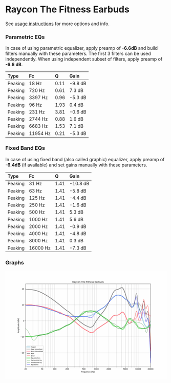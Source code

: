 # Raycon The Fitness Earbuds
See [usage instructions](https://github.com/jaakkopasanen/AutoEq#usage) for more options and info.

### Parametric EQs
In case of using parametric equalizer, apply preamp of **-6.6dB** and build filters manually
with these parameters. The first 3 filters can be used independently.
When using independent subset of filters, apply preamp of **-6.6 dB**.

| Type    | Fc       |    Q | Gain    |
|:--------|:---------|:-----|:--------|
| Peaking | 18 Hz    | 0.11 | -9.8 dB |
| Peaking | 720 Hz   | 0.61 | 7.3 dB  |
| Peaking | 3397 Hz  | 0.96 | -5.3 dB |
| Peaking | 96 Hz    | 1.93 | 0.4 dB  |
| Peaking | 231 Hz   | 3.81 | -0.6 dB |
| Peaking | 2744 Hz  | 0.88 | 1.6 dB  |
| Peaking | 6683 Hz  | 1.53 | 7.1 dB  |
| Peaking | 11954 Hz | 0.21 | -5.3 dB |

### Fixed Band EQs
In case of using fixed band (also called graphic) equalizer, apply preamp of **-6.4dB**
(if available) and set gains manually with these parameters.

| Type    | Fc       |    Q | Gain     |
|:--------|:---------|:-----|:---------|
| Peaking | 31 Hz    | 1.41 | -10.8 dB |
| Peaking | 63 Hz    | 1.41 | -5.8 dB  |
| Peaking | 125 Hz   | 1.41 | -4.4 dB  |
| Peaking | 250 Hz   | 1.41 | -1.6 dB  |
| Peaking | 500 Hz   | 1.41 | 5.3 dB   |
| Peaking | 1000 Hz  | 1.41 | 5.6 dB   |
| Peaking | 2000 Hz  | 1.41 | -0.9 dB  |
| Peaking | 4000 Hz  | 1.41 | -4.8 dB  |
| Peaking | 8000 Hz  | 1.41 | 0.3 dB   |
| Peaking | 16000 Hz | 1.41 | -7.3 dB  |

### Graphs
![](./Raycon%20The%20Fitness%20Earbuds.png)